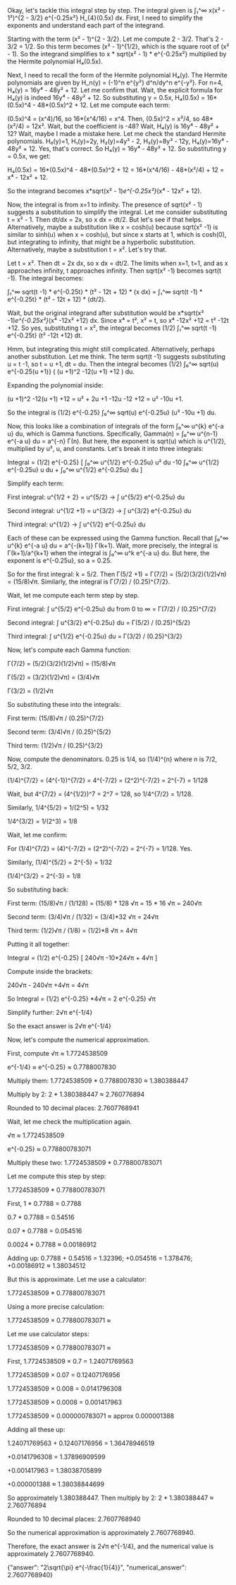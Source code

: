 <think>
Okay, let's tackle this integral step by step. The integral given is ∫₁^∞ x(x² - 1²)^{2 - 3/2} e^{-0.25x²} H_{4}(0.5x) dx. First, I need to simplify the exponents and understand each part of the integrand.

Starting with the term (x² - 1)^{2 - 3/2}. Let me compute 2 - 3/2. That's 2 - 3/2 = 1/2. So this term becomes (x² - 1)^{1/2}, which is the square root of (x² - 1). So the integrand simplifies to x * sqrt(x² - 1) * e^{-0.25x²} multiplied by the Hermite polynomial H₄(0.5x).

Next, I need to recall the form of the Hermite polynomial H₄(y). The Hermite polynomials are given by H_n(y) = (-1)^n e^{y²} d^n/dy^n e^{-y²}. For n=4, H₄(y) = 16y⁴ - 48y² + 12. Let me confirm that. Wait, the explicit formula for H₄(y) is indeed 16y⁴ - 48y² + 12. So substituting y = 0.5x, H₄(0.5x) = 16*(0.5x)^4 - 48*(0.5x)^2 + 12. Let me compute each term:

(0.5x)^4 = (x^4)/16, so 16*(x^4/16) = x^4. Then, (0.5x)^2 = x²/4, so 48*(x²/4) = 12x². Wait, but the coefficient is -48? Wait, H₄(y) is 16y⁴ - 48y² + 12? Wait, maybe I made a mistake here. Let me check the standard Hermite polynomials. H₀(y)=1, H₁(y)=2y, H₂(y)=4y² - 2, H₃(y)=8y³ - 12y, H₄(y)=16y⁴ - 48y² + 12. Yes, that's correct. So H₄(y) = 16y⁴ - 48y² + 12. So substituting y = 0.5x, we get:

H₄(0.5x) = 16*(0.5x)^4 - 48*(0.5x)^2 + 12 = 16*(x^4/16) - 48*(x²/4) + 12 = x⁴ - 12x² + 12.

So the integrand becomes x*sqrt(x² - 1)*e^{-0.25x²}*(x⁴ - 12x² + 12).

Now, the integral is from x=1 to infinity. The presence of sqrt(x² - 1) suggests a substitution to simplify the integral. Let me consider substituting t = x² - 1. Then dt/dx = 2x, so x dx = dt/2. But let's see if that helps. Alternatively, maybe a substitution like x = cosh(u) because sqrt(x² -1) is similar to sinh(u) when x = cosh(u), but since x starts at 1, which is cosh(0), but integrating to infinity, that might be a hyperbolic substitution. Alternatively, maybe a substitution t = x². Let's try that.

Let t = x². Then dt = 2x dx, so x dx = dt/2. The limits when x=1, t=1, and as x approaches infinity, t approaches infinity. Then sqrt(x² -1) becomes sqrt(t -1). The integral becomes:

∫₁^∞ sqrt(t -1) * e^{-0.25t} * (t² - 12t + 12) * (x dx) = ∫₁^∞ sqrt(t -1) * e^{-0.25t} * (t² - 12t + 12) * (dt/2).

Wait, but the original integrand after substitution would be x*sqrt(x² -1)*e^{-0.25x²}*(x⁴ -12x² +12) dx. Since x⁴ = t², x² = t, so x⁴ -12x² +12 = t² -12t +12. So yes, substituting t = x², the integral becomes (1/2) ∫₁^∞ sqrt(t -1) e^{-0.25t} (t² -12t +12) dt.

Hmm, but integrating this might still complicated. Alternatively, perhaps another substitution. Let me think. The term sqrt(t -1) suggests substituting u = t -1, so t = u +1, dt = du. Then the integral becomes (1/2) ∫₀^∞ sqrt(u) e^{-0.25(u +1)} ( (u +1)^2 -12(u +1) +12 ) du.

Expanding the polynomial inside:

(u +1)^2 -12(u +1) +12 = u² + 2u +1 -12u -12 +12 = u² -10u +1.

So the integral is (1/2) e^{-0.25} ∫₀^∞ sqrt(u) e^{-0.25u} (u² -10u +1) du.

Now, this looks like a combination of integrals of the form ∫₀^∞ u^{k} e^{-a u} du, which is Gamma functions. Specifically, Gamma(n) = ∫₀^∞ u^{n-1} e^{-a u} du = a^{-n} Γ(n). But here, the exponent is sqrt(u) which is u^{1/2}, multiplied by u², u, and constants. Let's break it into three integrals:

Integral = (1/2) e^{-0.25} [ ∫₀^∞ u^{1/2} e^{-0.25u} u² du -10 ∫₀^∞ u^{1/2} e^{-0.25u} u du + ∫₀^∞ u^{1/2} e^{-0.25u} du ]

Simplify each term:

First integral: u^{1/2 + 2} = u^{5/2} → ∫ u^{5/2} e^{-0.25u} du

Second integral: u^{1/2 +1} = u^{3/2} → ∫ u^{3/2} e^{-0.25u} du

Third integral: u^{1/2} → ∫ u^{1/2} e^{-0.25u} du

Each of these can be expressed using the Gamma function. Recall that ∫₀^∞ u^{k} e^{-a u} du = a^{-(k+1)} Γ(k+1). Wait, more precisely, the integral is Γ(k+1)/a^{k+1} when the integral is ∫₀^∞ u^k e^{-a u} du. But here, the exponent is e^{-0.25u}, so a = 0.25.

So for the first integral: k = 5/2. Then Γ(5/2 +1) = Γ(7/2) = (5/2)(3/2)(1/2)√π) = (15/8)√π. Similarly, the integral is Γ(7/2) / (0.25)^{7/2}.

Wait, let me compute each term step by step.

First integral: ∫ u^{5/2} e^{-0.25u} du from 0 to ∞ = Γ(7/2) / (0.25)^{7/2}

Second integral: ∫ u^{3/2} e^{-0.25u} du = Γ(5/2) / (0.25)^{5/2}

Third integral: ∫ u^{1/2} e^{-0.25u} du = Γ(3/2) / (0.25)^{3/2}

Now, let's compute each Gamma function:

Γ(7/2) = (5/2)(3/2)(1/2)√π) = (15/8)√π

Γ(5/2) = (3/2)(1/2)√π) = (3/4)√π

Γ(3/2) = (1/2)√π

So substituting these into the integrals:

First term: (15/8)√π / (0.25)^{7/2}

Second term: (3/4)√π / (0.25)^{5/2}

Third term: (1/2)√π / (0.25)^{3/2}

Now, compute the denominators. 0.25 is 1/4, so (1/4)^{n} where n is 7/2, 5/2, 3/2.

(1/4)^{7/2} = (4^{-1})^{7/2} = 4^{-7/2} = (2^2)^{-7/2} = 2^{-7} = 1/128

Wait, but 4^{7/2} = (4^{1/2})^7 = 2^7 = 128, so 1/4^{7/2} = 1/128.

Similarly, 1/4^{5/2} = 1/(2^5) = 1/32

1/4^{3/2} = 1/(2^3) = 1/8

Wait, let me confirm:

For (1/4)^{7/2} = (4)^{-7/2} = (2^2)^{-7/2} = 2^{-7} = 1/128. Yes.

Similarly, (1/4)^{5/2} = 2^{-5} = 1/32

(1/4)^{3/2} = 2^{-3} = 1/8

So substituting back:

First term: (15/8)√π / (1/128) = (15/8) * 128 √π = 15 * 16 √π = 240√π

Second term: (3/4)√π / (1/32) = (3/4)*32 √π = 24√π

Third term: (1/2)√π / (1/8) = (1/2)*8 √π = 4√π

Putting it all together:

Integral = (1/2) e^{-0.25} [ 240√π -10*24√π + 4√π ]

Compute inside the brackets:

240√π - 240√π +4√π = 4√π

So Integral = (1/2) e^{-0.25} *4√π = 2 e^{-0.25} √π

Simplify further: 2√π e^{-1/4}

So the exact answer is 2√π e^{-1/4}

Now, let's compute the numerical approximation.

First, compute √π ≈ 1.7724538509

e^{-1/4} ≈ e^{-0.25} ≈ 0.7788007830

Multiply them: 1.7724538509 * 0.7788007830 ≈ 1.380388447

Multiply by 2: 2 * 1.380388447 ≈ 2.760776894

Rounded to 10 decimal places: 2.7607768941

Wait, let me check the multiplication again.

√π ≈ 1.7724538509

e^{-0.25} ≈ 0.778800783071

Multiply these two: 1.7724538509 * 0.778800783071

Let me compute this step by step:

1.7724538509 * 0.778800783071

First, 1 * 0.7788 = 0.7788

0.7 * 0.7788 = 0.54516

0.07 * 0.7788 = 0.054516

0.0024 * 0.7788 ≈ 0.00186912

Adding up: 0.7788 + 0.54516 = 1.32396; +0.054516 = 1.378476; +0.00186912 ≈ 1.38034512

But this is approximate. Let me use a calculator:

1.7724538509 * 0.778800783071

Using a more precise calculation:

1.7724538509 × 0.778800783071 ≈

Let me use calculator steps:

1.7724538509 × 0.778800783071 ≈

First, 1.7724538509 × 0.7 = 1.24071769563

1.7724538509 × 0.07 = 0.12407176956

1.7724538509 × 0.008 = 0.0141796308

1.7724538509 × 0.0008 = 0.001417963

1.7724538509 × 0.000000783071 ≈ approx 0.000001388

Adding all these up:

1.24071769563 + 0.12407176956 = 1.36478946519

+0.0141796308 = 1.37896909599

+0.001417963 = 1.38038705899

+0.000001388 ≈ 1.38038844699

So approximately 1.380388447. Then multiply by 2: 2 * 1.380388447 ≈ 2.760776894

Rounded to 10 decimal places: 2.7607768940

So the numerical approximation is approximately 2.7607768940.

Therefore, the exact answer is 2√π e^{-1/4}, and the numerical value is approximately 2.7607768940.
</think>

{"answer": "2\\sqrt{\\pi} e^{-\\frac{1}{4}}", "numerical_answer": 2.7607768940}